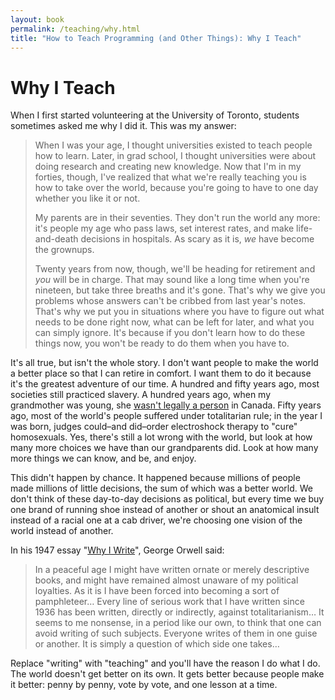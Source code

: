 ```yaml
---
layout: book
permalink: /teaching/why.html
title: "How to Teach Programming (and Other Things): Why I Teach"
---
```


# Why I Teach

When I first started volunteering at the University of Toronto,
students sometimes asked me why I did it. This was my answer:

> When I was your age, I thought universities existed to teach people
> how to learn. Later, in grad school, I thought universities were about
> doing research and creating new knowledge. Now that I'm in my forties,
> though, I've realized that what we're really teaching you is how to
> take over the world, because you're going to have to one day whether
> you like it or not.
>
> My parents are in their seventies. They don't run the world any
> more: it's people my age who pass laws, set interest rates, and make
> life-and-death decisions in hospitals. As scary as it is, *we* have
> become the grownups.
>
> Twenty years from now, though, we'll be heading for retirement and
> *you* will be in charge.  That may sound like a long time when
> you're nineteen, but take three breaths and it's gone. That's why we
> give you problems whose answers can't be cribbed from last year's
> notes. That's why we put you in situations where you have to figure
> out what needs to be done right now, what can be left for later, and
> what you can simply ignore. It's because if you don't learn how to
> do these things now, you won't be ready to do them when you have to.

It's all true, but isn't the whole story. I don't want people to make
the world a better place so that I can retire in comfort. I want them
to do it because it's the greatest adventure of our time. A hundred
and fifty years ago, most societies still practiced slavery. A hundred
years ago, when my grandmother was young, she [wasn't legally a
person][famous5] in Canada.  Fifty years ago, most of the world's
people suffered under totalitarian rule; in the year I was born,
judges could–and did–order electroshock therapy to "cure" homosexuals.
Yes, there's still a lot wrong with the world, but look at how many
more choices we have than our grandparents did. Look at how many more
things we can know, and be, and enjoy.

This didn't happen by chance. It happened because millions of people
made millions of little decisions, the sum of which was a better
world. We don't think of these day-to-day decisions as political, but
every time we buy one brand of running shoe instead of another or
shout an anatomical insult instead of a racial one at a cab driver,
we're choosing one vision of the world instead of another.

In his 1947 essay "[Why I Write][orwell-why-i-write]", George Orwell
said:

> In a peaceful age I might have written ornate or merely descriptive
> books, and might have remained almost unaware of my political
> loyalties. As it is I have been forced into becoming a sort of
> pamphleteer… Every line of serious work that I have written since
> 1936 has been written, directly or indirectly, against
> totalitarianism… It seems to me nonsense, in a period like our own,
> to think that one can avoid writing of such subjects. Everyone
> writes of them in one guise or another. It is simply a question of
> which side one takes…

Replace "writing" with "teaching" and you'll have the reason I do what
I do. The world doesn't get better on its own. It gets better because
people make it better: penny by penny, vote by vote, and one lesson at
a time.

[famous5]: http://www.canuck.com/famous5/html/history.html
[orwell-why-i-write]: http://www.resort.com/~prime8/Orwell/whywrite.html
